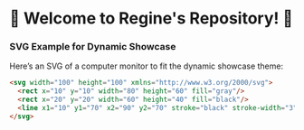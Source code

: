 # 🌟 Welcome to Regine's Repository! 🌟

### SVG Example for Dynamic Showcase

Here’s an SVG of a computer monitor to fit the dynamic showcase theme:

```html
<svg width="100" height="100" xmlns="http://www.w3.org/2000/svg">
  <rect x="10" y="10" width="80" height="60" fill="gray"/>
  <rect x="20" y="20" width="60" height="40" fill="black"/>
  <line x1="10" y1="70" x2="90" y2="70" stroke="black" stroke-width="3"/>
</svg>
